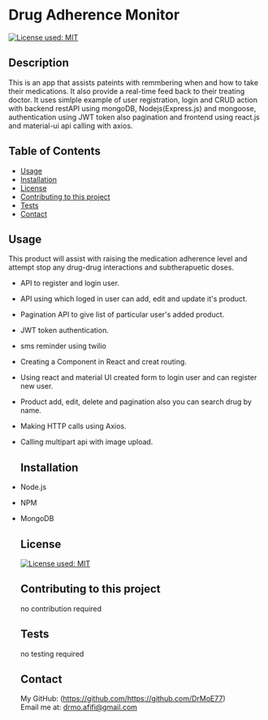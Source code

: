 # Drug Adherence Monitor
  [![License used: MIT](https://img.shields.io/badge/License-MIT-yellow.svg)](https://opensource.org/licenses/MIT)

  ## Description
  This is an app that assists pateints with remmbering when and how to take their medications. It also provide a real-time feed back to their treating doctor. It uses    simlple example of user registration, login and CRUD action with backend restAPI using mongoDB, Nodejs(Express.js) and mongoose, authentication using JWT token also 
  pagination and frontend using react.js and material-ui api calling with axios.

  ## Table of Contents
  * [Usage](#usage)
  * [Installation](#installation)
  * [License](#license)
  * [Contributing to this project](#contributions)
  * [Tests](#tests)
  * [Contact](#contact)
  
  ## Usage
  This product will assist with raising the medication adherence level and attempt stop any drug-drug interactions and subtherapuetic doses.
- API to register and login user.
- API using which loged in user can add, edit and update it's product.
- Pagination API to give list of particular user's added product.
- JWT token authentication.
- sms reminder using twilio

- Creating a Component in React and creat routing.
- Using react and material UI created form to login user and can register new user.
- Product add, edit, delete and pagination also you can search drug by name.
- Making HTTP calls using Axios.
- Calling multipart api with image upload.


  ## Installation 
- Node.js
- NPM
- MongoDB

  ## License
  [![License used: MIT](https://img.shields.io/badge/License-MIT-yellow.svg)](https://opensource.org/licenses/MIT)

  ## Contributing to this project
  no contribution required

  ## Tests
  no testing required

  ## Contact
  My GitHub: (https://github.com/https://github.com/DrMoE77) <br>
  Email me at: drmo.afifi@gmail.com
